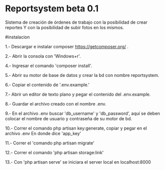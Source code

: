 # Reportsystem beta 0.1

Sistema de creación de órdenes de trabajo con la posibilidad de crear reportes
Y con la posibilidad de subir fotos en los mismos.

#instalacion

1.- Descargar e instalar composer https://getcomposer.org/ .

2.- Abrir la consola con 'Windows+r'.

4.- Ingresar el comando 'composer install'.

5.- Abrir su motor de base de datos y crear la bd con nombre reportsystem.

6.- Copiar el contenido de '.env.example.'

7.- Abrir un editor de texto plano y pegar el contenido del .env.example.

8.- Guardar el archivo creado con el nombre .env.

9.- En el archivo .env buscar 'db_username' y 'db_password', aquí se deben colocar
    el nombre de usuario y contraseña de su motor de bd.

10.- Correr el comando php artisan key:generate, copiar y pegar en el archivo .env
     En donde dice 'app_key'

11.- Correr el 'comando php artisan migrate'

12.- Correr el comando 'php artisan storage:link'

13.- Con 'php artisan serve' se iniciara el server local en localhost:8000
